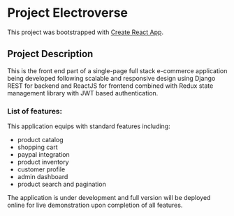 # Project Electroverse

This project was bootstrapped with [Create React App](https://github.com/facebook/create-react-app).


## Project Description
This is the front end part of a single-page full stack e-commerce application being developed following scalable and responsive design using Django REST for backend and ReactJS for frontend combined with Redux state management library with JWT based authentication.


### List of features: 
This application equips with standard features including: 
 - product catalog 
 - shopping cart 
 - paypal integration 
 - product inventory 
 - customer profile 
 - admin dashboard 
 - product search and pagination 
 
 The application is under development and full version will be deployed online for live demonstration upon completion of all features.



